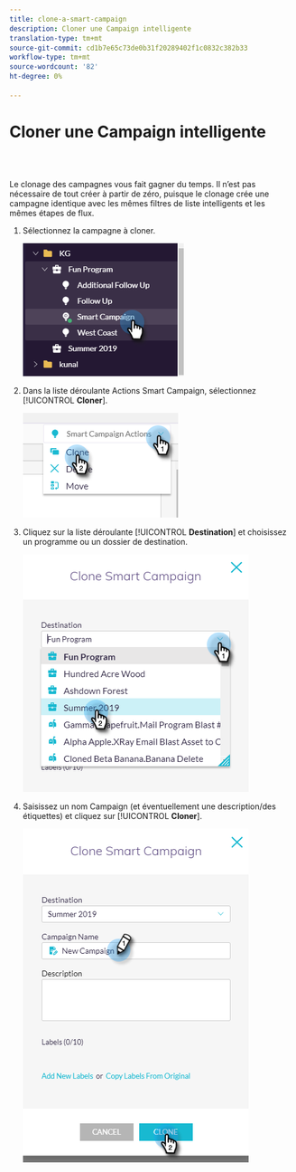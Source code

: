 ```yaml
---
title: clone-a-smart-campaign
description: Cloner une Campaign intelligente
translation-type: tm+mt
source-git-commit: cd1b7e65c73de0b31f20289402f1c0832c382b33
workflow-type: tm+mt
source-wordcount: '82'
ht-degree: 0%

---
```



# Cloner une Campaign intelligente

<br> 

Le clonage des campagnes vous fait gagner du temps. Il n’est pas nécessaire de tout créer à partir de zéro, puisque le clonage crée une campagne identique avec les mêmes filtres de liste intelligents et les mêmes étapes de flux.

1. Sélectionnez la campagne à cloner.

   ![Image un](/help/sky/assets/smart-campaigns/clone-a-smart-campaign/clone-a-smart-campaign-1.png)

1. Dans la liste déroulante Actions Smart Campaign, sélectionnez [!UICONTROL **Cloner**].

   ![Image 2](/help/sky/assets/smart-campaigns/clone-a-smart-campaign/clone-a-smart-campaign-2.png)

1. Cliquez sur la liste déroulante [!UICONTROL **Destination**] et choisissez un programme ou un dossier de destination.

   ![Image trois](/help/sky/assets/smart-campaigns/clone-a-smart-campaign/clone-a-smart-campaign-3.png)

1. Saisissez un nom Campaign (et éventuellement une description/des étiquettes) et cliquez sur [!UICONTROL **Cloner**].

   ![Image 4](/help/sky/assets/smart-campaigns/clone-a-smart-campaign/clone-a-smart-campaign-4.png)
